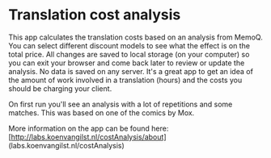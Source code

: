 # Translation cost analysis

This app calculates the translation costs based on an analysis from MemoQ. You can select different discount models to see what the effect is on the total price. All changes are saved to local storage (on your computer) so you can exit your browser and come back later to review or update the analysis. No data is saved on any server. It's a great app to get an idea of the amount of work involved in a translation (hours) and the costs you should be charging your client.

On first run you'll see an analysis with a lot of repetitions and some matches. This was based on one of the comics by Mox.

More information on the app can be found here:[http://labs.koenvangilst.nl/costAnalysis/about] (labs.koenvangilst.nl/costAnalysis)
